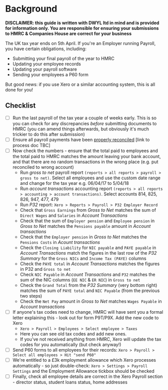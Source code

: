 # Background

**DISCLAIMER: this guide is written with DWYL ltd in mind and is provided for information only. 
You are responsible for ensuring your submissions to HMRC & Companies House are correct for your business**

The UK tax year ends on 5th April. If you're an Employer running Payroll, you have certain obligations, including:

* Submitting your final payroll of the year to HMRC
* Updating your employee records
* Updating your payroll software
* Sending your employees a P60 form

But good news: if you use Xero or a similar accounting system, this is all done for you!

## Checklist

* [ ] Run the last payroll of the tax year a couple of weeks early. This is so you can check for any discrepancies _before_ submitting 
documents to HMRC (you can amend things afterwards, but obviously it's much trickier to do this after submission)
* [ ] Ensure all payroll payments have been [properly reconciled](https://github.com/dwyl/hq/issues/449) [link to process doc TBC]
* [ ] Now check the numbers - ensure that the total paid to employees and the total paid to HMRC matches the amount leaving your bank account,
and that there are no random transactions in the wrong place (e.g. put reconciled to wrong account)
  * Run _gross to net_ payroll report `(reports > all reports > payroll > gross to net)`.
  Select all employees and use the custom date range and change for the tax year e.g. 06/04/17 to 5/04/18
  * Run _account transactions_ accounting report `(reports > all reports > accounting > account transactions)`.
  Select accounts 814, 825, 826, 947, 477, 479
  * Run _P32_ report: `Xero > Reports > Payroll > P32 Employer Record`
  * Check that `Gross Earnings` from _Gross to Net_ matches the sum of `Direct Wages` and `Salaries` in _Account Transactions_
  * Check that the sum of `Employer pension` and `Employee pension` in _Gross to Net_ matches the `Pensions payable` amount in _Account transactions_ 
  * Check that the `Employer pension` in _Gross to Net_ matches the `Pensions Costs` in _Acount transactions_
  * Check the `Closing Liability` for `NIC payable` and `PAYE payable` in _Account Transactions_ match the figures in the last row
  of the _P32 Summary_ for the `Gross NICs` and `Income Tax (PAYE)` columns
  * Check the `PAYE total` in _Account Transactions_ matches the figures in P32 and `Gross to net`
  * Check `NIC Payable` in _Account Transactions_ and `P32` matches the sum of the NIC columns (`EE NIC` & `ER NIC`) in `Gross to net`
  * Check the `Grand Total` from the _P32 Summary_ (very bottom right) matches the sum of `PAYE total` and `NIC Payable` (from the previous two steps)
  * Check the `Net Pay` amount in _Gross to Net_ matches `Wages Payable` in _Account transactions_
* [ ] If anyone's tax codes need to change, HMRC will have sent you a formal letter explaining this - look out for form P9T/P9X. Add the new code to Xero
  * `Xero > Payroll > Employees > Select employee > Taxes`
  * Here you can see old tax codes and add new ones. 
  * If you've not received anything from HMRC, Xero will update the tax codes for you automatically (but check anyway!)
* [ ] Send P60 forms to all employees for their records: `Xero > Payroll > Select all employees > Hit "send P60"`
* [ ] We're entitled to a £3k employment allowance which Xero processes automatically - so just double-check: `Xero > Settings > Payroll Settings` and the 
Employment Allowance tickbox should be checked
* [ ] Finally, check all employee details are correct in the Xero Payroll section - director status, student loans status, home addresses
